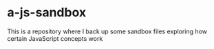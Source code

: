 # a-js-sandbox
This is a repository where I back up some sandbox files exploring how certain JavaScript concepts work

